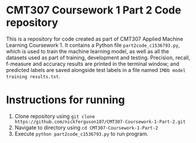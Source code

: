 # CMT307 Coursework 1 Part 2 Code repository
This is a repository for code created as part of CMT307 Applied Machine Learning Coursework 1. It contains a Python file `part2code_c1536793.py`, which is used to train the machine learning model, as well as all the datasets used as part of training, development and testing. Precision, recall, f-measure and accuracy results are printed in the terminal window; and predicted labels are saved alongside test labels in a file named `IMDb model training results.txt`.

# Instructions for running
1. Clone repository using `git clone https://github.com/nickferguson107/CMT307-Coursework-1-Part-2.git`
2. Navigate to directory using `cd CMT307-Coursework-1-Part-2` 
3. Execute `python part2code_c1536793.py` to run program.
